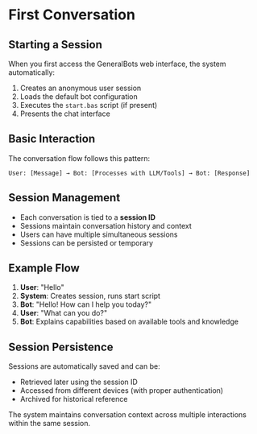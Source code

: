 # First Conversation

## Starting a Session

When you first access the GeneralBots web interface, the system automatically:

1. Creates an anonymous user session
2. Loads the default bot configuration
3. Executes the `start.bas` script (if present)
4. Presents the chat interface

## Basic Interaction

The conversation flow follows this pattern:

```
User: [Message] → Bot: [Processes with LLM/Tools] → Bot: [Response]
```

## Session Management

- Each conversation is tied to a **session ID**
- Sessions maintain conversation history and context
- Users can have multiple simultaneous sessions
- Sessions can be persisted or temporary

## Example Flow

1. **User**: "Hello"
2. **System**: Creates session, runs start script
3. **Bot**: "Hello! How can I help you today?"
4. **User**: "What can you do?"
5. **Bot**: Explains capabilities based on available tools and knowledge

## Session Persistence

Sessions are automatically saved and can be:
- Retrieved later using the session ID
- Accessed from different devices (with proper authentication)
- Archived for historical reference

The system maintains conversation context across multiple interactions within the same session.
